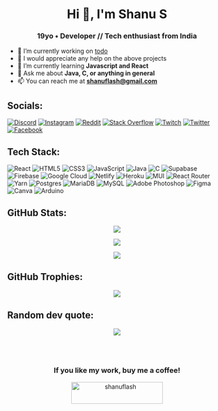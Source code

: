 <h1 align="center">Hi 👋, I'm Shanu S</h1>
<h3 align="center">19yo • Developer // Tech enthusiast from India</h3>

- 🔭 I’m currently working on [todo](https://github.com/shanuflash/todo)
- 🤝 I would appreciate any help on the above projects
- 🌱 I’m currently learning **Javascript and React**
- 💬 Ask me about **Java, C, or anything in general**
- 📫 You can reach me at **shanuflash@gmail.com** 


## Socials:
[![Discord](https://img.shields.io/badge/Discord-%237289DA.svg?logo=discord&logoColor=white)](https://discord.gg/g4VBSaf77M) [![Instagram](https://img.shields.io/badge/Instagram-%23E4405F.svg?logo=Instagram&logoColor=white)](https://instagram.com/shanuflash) [![Reddit](https://img.shields.io/badge/Reddit-%23FF4500.svg?logo=Reddit&logoColor=white)](https://reddit.com/user/fl45hyyy) [![Stack Overflow](https://img.shields.io/badge/-Stackoverflow-FE7A16?logo=stack-overflow&logoColor=white)](https://stackoverflow.com/users/shanuflash) [![Twitch](https://img.shields.io/badge/Twitch-%239146FF.svg?logo=Twitch&logoColor=white)](https://twitch.tv/FL45HYYY) [![Twitter](https://img.shields.io/badge/Twitter-%231DA1F2.svg?logo=Twitter&logoColor=white)](https://twitter.com/shanuflash) [![Facebook](https://img.shields.io/badge/Facebook-%231877F2.svg?logo=Facebook&logoColor=white)](https://facebook.com/shanuflash)

## Tech Stack:
![React](https://img.shields.io/badge/react-%2320232a.svg?style=for-the-badge&logo=react&logoColor=%2361DAFB) ![HTML5](https://img.shields.io/badge/html5-%23E34F26.svg?style=for-the-badge&logo=html5&logoColor=white) ![CSS3](https://img.shields.io/badge/css3-%231572B6.svg?style=for-the-badge&logo=css3&logoColor=white) ![JavaScript](https://img.shields.io/badge/javascript-%23323330.svg?style=for-the-badge&logo=javascript&logoColor=%23F7DF1E) ![Java](https://img.shields.io/badge/java-%23ED8B00.svg?style=for-the-badge&logo=java&logoColor=white) ![C](https://img.shields.io/badge/c-%2300599C.svg?style=for-the-badge&logo=c&logoColor=white) 	![Supabase](https://img.shields.io/badge/Supabase-3ECF8E?style=for-the-badge&logo=supabase&logoColor=white) ![Firebase](https://img.shields.io/badge/firebase-%23039BE5.svg?style=for-the-badge&logo=firebase) ![Google Cloud](https://img.shields.io/badge/Google%20Cloud-%234285F4.svg?style=for-the-badge&logo=google-cloud&logoColor=white) ![Netlify](https://img.shields.io/badge/netlify-%23000000.svg?style=for-the-badge&logo=netlify&logoColor=#00C7B7) ![Heroku](https://img.shields.io/badge/heroku-%23430098.svg?style=for-the-badge&logo=heroku&logoColor=white) ![MUI](https://img.shields.io/badge/MUI-%230081CB.svg?style=for-the-badge&logo=material-ui&logoColor=white) ![React Router](https://img.shields.io/badge/React_Router-CA4245?style=for-the-badge&logo=react-router&logoColor=white) ![Yarn](https://img.shields.io/badge/yarn-%232C8EBB.svg?style=for-the-badge&logo=yarn&logoColor=white) ![Postgres](https://img.shields.io/badge/postgres-%23316192.svg?style=for-the-badge&logo=postgresql&logoColor=white) ![MariaDB](https://img.shields.io/badge/MariaDB-003545?style=for-the-badge&logo=mariadb&logoColor=white) ![MySQL](https://img.shields.io/badge/mysql-%2300f.svg?style=for-the-badge&logo=mysql&logoColor=white) ![Adobe Photoshop](https://img.shields.io/badge/adobephotoshop-%2331A8FF.svg?style=for-the-badge&logo=adobephotoshop&logoColor=white) 	![Figma](https://img.shields.io/badge/figma-%23F24E1E.svg?style=for-the-badge&logo=figma&logoColor=white) ![Canva](https://img.shields.io/badge/Canva-%2300C4CC.svg?style=for-the-badge&logo=Canva&logoColor=white) ![Arduino](https://img.shields.io/badge/-Arduino-00979D?style=for-the-badge&logo=Arduino&logoColor=white)

## GitHub Stats:   
<p align="center">
    <img src="https://github-readme-stats.vercel.app/api?username=shanuflash&theme=chartreuse-dark&hide_border=true&include_all_commits=true&count_private=true"> 
    <!--chartreuse-dark-->
</p>
<p align="center">
    <img src="https://github-readme-streak-stats.herokuapp.com/?user=shanuflash&theme=chartreuse-dark&hide_border=true"> 
</p>
<p align="center">
    <img src="https://github-readme-stats.vercel.app/api/top-langs/?username=shanuflash&theme=chartreuse-dark&hide_border=true&include_all_commits=true&count_private=false&layout=compact"> 
</p>

## GitHub Trophies:
<p align="center">
<img src="https://github-profile-trophy.vercel.app/?username=shanuflash&theme=midnight-purple&no-frame=true&no-bg=true&column=7">
</p>

## Random dev quote:
<p align="center">
<img src="https://quotes-github-readme.vercel.app/api?type=horizontal&theme=radical">
</p>

<!-- ## Here have a meme:
<p align="center"><img src="https://random-memer.herokuapp.com/" width="512px"/></p> -->

<br><br><h3 align="center">If you like my work, buy me a coffee!</h3>
<p align="center"><a href="https://www.buymeacoffee.com/shanuflash"><img src="https://cdn.buymeacoffee.com/buttons/default-black.png" height="50" width="210" alt="shanuflash" /></a></p>

<!-- created with https://gprm.itsvg.in and modified -->

